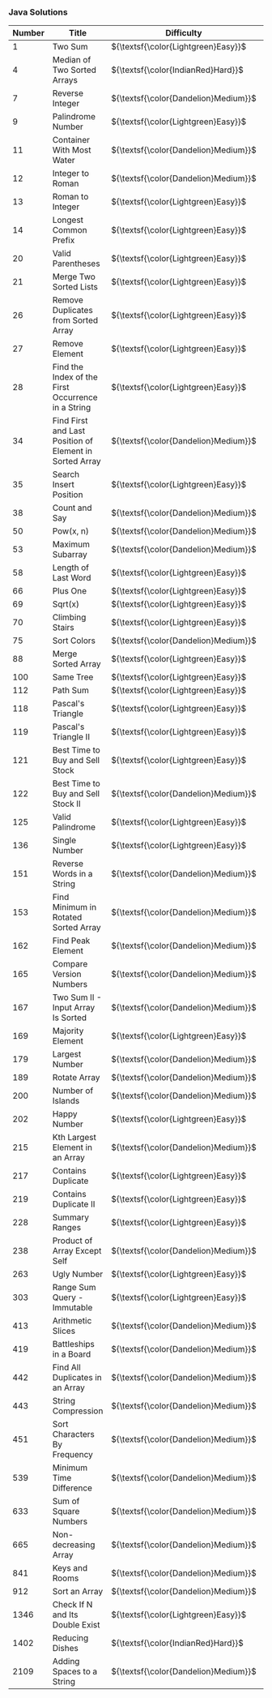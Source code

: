 ### Java Solutions

| Number  | Title                                                        | Difficulty                            | Solution                                                                                                                                                        |
|---------|--------------------------------------------------------------|---------------------------------------|-----------------------------------------------------------------------------------------------------------------------------------------------------------------|
| 1       | Two Sum                                                      | ${\textsf{\color{Lightgreen}Easy}}$   | [Java](https://github.com/LucasGPrudente/leetcode-exercises/blob/main/algorithm/0001-two-sum/Solution.java)                                                     |
| 4       | Median of Two Sorted Arrays                                  | ${\textsf{\color{IndianRed}Hard}}$    | [Java](https://github.com/LucasGPrudente/leetcode-exercises/blob/main/algorithm/0004-median-of-two-sorted-arrays/Solution.java)                                 |
| 7       | Reverse Integer                                              | ${\textsf{\color{Dandelion}Medium}}$  | [Java](https://github.com/LucasGPrudente/leetcode-exercises/blob/main/algorithm/0007-reverse-integer/Solution.java)                                             |
| 9       | Palindrome Number                                            | ${\textsf{\color{Lightgreen}Easy}}$   | [Java](https://github.com/LucasGPrudente/leetcode-exercises/blob/main/algorithm/0009-palindrome-number/Solution.java)                                           |
| 11      | Container With Most Water                                    | ${\textsf{\color{Dandelion}Medium}}$  | [Java](https://github.com/LucasGPrudente/leetcode-exercises/blob/main/algorithm/0011-container-with-most-water/Solution.java)                                   |
| 12      | Integer to Roman                                             | ${\textsf{\color{Dandelion}Medium}}$  | [Java](https://github.com/LucasGPrudente/leetcode-exercises/blob/main/algorithm/0012-integer-to-roman/Solution.java)                                            |
| 13      | Roman to Integer                                             | ${\textsf{\color{Lightgreen}Easy}}$   | [Java](https://github.com/LucasGPrudente/leetcode-exercises/blob/main/algorithm/0013-roman-to-integer/Solution.java)                                            |
| 14      | Longest Common Prefix                                        | ${\textsf{\color{Lightgreen}Easy}}$   | [Java](https://github.com/LucasGPrudente/leetcode-exercises/blob/main/algorithm/0014-longest-common-prefix/Solution.java)                                       |
| 20      | Valid Parentheses                                            | ${\textsf{\color{Lightgreen}Easy}}$   | [Java](https://github.com/LucasGPrudente/leetcode-exercises/blob/main/algorithm/0020-valid-parentheses/Solution.java)                                           |
| 21      | Merge Two Sorted Lists                                       | ${\textsf{\color{Lightgreen}Easy}}$   | [Java](https://github.com/LucasGPrudente/leetcode-exercises/blob/main/algorithm/0021-merge-two-sorted-lists/Solution.java)                                      |
| 26      | Remove Duplicates from Sorted Array                          | ${\textsf{\color{Lightgreen}Easy}}$   | [Java](https://github.com/LucasGPrudente/leetcode-exercises/blob/main/algorithm/0026-remove-duplicates-from-sorted-array/Solution.java)                         |
| 27      | Remove Element                                               | ${\textsf{\color{Lightgreen}Easy}}$   | [Java](https://github.com/LucasGPrudente/leetcode-exercises/blob/main/algorithm/0027-remove-element/Solution.java)                                              |
| 28      | Find the Index of the First Occurrence in a String           | ${\textsf{\color{Lightgreen}Easy}}$   | [Java](https://github.com/LucasGPrudente/leetcode-exercises/blob/main/algorithm/0028-find-the-index-of-the-first-occurrence-in-a-string/Solution.java)          |
| 34      | Find First and Last Position of Element in Sorted Array      | ${\textsf{\color{Dandelion}Medium}}$  | [Java](https://github.com/LucasGPrudente/leetcode-exercises/blob/main/algorithm/0034-find-first-and-last-position-of-element-in-sorted-array/Solution.java)     |
| 35      | Search Insert Position                                       | ${\textsf{\color{Lightgreen}Easy}}$   | [Java](https://github.com/LucasGPrudente/leetcode-exercises/blob/main/algorithm/0035-search-insert-position/Solution.java)                                      |
| 38      | Count and Say                                                | ${\textsf{\color{Dandelion}Medium}}$  | [Java](https://github.com/LucasGPrudente/leetcode-exercises/blob/main/algorithm/0038-count-and-say/Solution.java)                                               |
| 50      | Pow(x, n)                                                    | ${\textsf{\color{Dandelion}Medium}}$  | [Java](https://github.com/LucasGPrudente/leetcode-exercises/blob/main/algorithm/0050-powx-n/Solution.java)                                                      |
| 53      | Maximum Subarray                                             | ${\textsf{\color{Dandelion}Medium}}$  | [Java](https://github.com/LucasGPrudente/leetcode-exercises/blob/main/algorithm/0053-maximum-subarray/Solution.java)                                            |
| 58      | Length of Last Word                                          | ${\textsf{\color{Lightgreen}Easy}}$   | [Java](https://github.com/LucasGPrudente/leetcode-exercises/blob/main/algorithm/0058-length-of-last-word/Solution.java)                                         |
| 66      | Plus One                                                     | ${\textsf{\color{Lightgreen}Easy}}$   | [Java](https://github.com/LucasGPrudente/leetcode-exercises/blob/main/algorithm/0066-plus-one/Solution.java)                                                    |
| 69      | Sqrt(x)                                                      | ${\textsf{\color{Lightgreen}Easy}}$   | [Java](https://github.com/LucasGPrudente/leetcode-exercises/blob/main/algorithm/0069-sqrtx/Solution.java)                                                       |
| 70      | Climbing Stairs                                              | ${\textsf{\color{Lightgreen}Easy}}$   | [Java](https://github.com/LucasGPrudente/leetcode-exercises/blob/main/algorithm/0070-climbing-stairs/Solution.java)                                             |
| 75      | Sort Colors                                                  | ${\textsf{\color{Dandelion}Medium}}$  | [Java](https://github.com/LucasGPrudente/leetcode-exercises/blob/main/algorithm/0075-sort-colors/Solution.java)                                                 |
| 88      | Merge Sorted Array                                           | ${\textsf{\color{Lightgreen}Easy}}$   | [Java](https://github.com/LucasGPrudente/leetcode-exercises/blob/main/algorithm/0088-merge-sorted-array/Solution.java)                                          |
| 100     | Same Tree                                                    | ${\textsf{\color{Lightgreen}Easy}}$   | [Java](https://github.com/LucasGPrudente/leetcode-exercises/blob/main/algorithm/0100-same-tree/Solution.java)                                                   |
| 112     | Path Sum                                                     | ${\textsf{\color{Lightgreen}Easy}}$   | [Java](https://github.com/LucasGPrudente/leetcode-exercises/blob/main/algorithm/0112-path-sum/Solution.java)                                                    |
| 118     | Pascal's Triangle                                            | ${\textsf{\color{Lightgreen}Easy}}$   | [Java](https://github.com/LucasGPrudente/leetcode-exercises/blob/main/algorithm/0118-pascals-triangle/Solution.java)                                            |
| 119     | Pascal's Triangle II                                         | ${\textsf{\color{Lightgreen}Easy}}$   | [Java](https://github.com/LucasGPrudente/leetcode-exercises/blob/main/algorithm/0119-pascals-triangle-ii/Solution.java)                                         |
| 121     | Best Time to Buy and Sell Stock                              | ${\textsf{\color{Lightgreen}Easy}}$   | [Java](https://github.com/LucasGPrudente/leetcode-exercises/blob/main/algorithm/0121-best-time-to-buy-and-sell-stock/Solution.java)                             |
| 122     | Best Time to Buy and Sell Stock II                           | ${\textsf{\color{Dandelion}Medium}}$  | [Java](https://github.com/LucasGPrudente/leetcode-exercises/blob/main/algorithm/0122-best-time-to-buy-and-sell-stock-ii/Solution.java)                          |
| 125     | Valid Palindrome                                             | ${\textsf{\color{Lightgreen}Easy}}$   | [Java](https://github.com/LucasGPrudente/leetcode-exercises/blob/main/algorithm/0125-valid-palindrome/Solution.java)                                            |
| 136     | Single Number                                                | ${\textsf{\color{Lightgreen}Easy}}$   | [Java](https://github.com/LucasGPrudente/leetcode-exercises/blob/main/algorithm/0136-single-number/Solution.java)                                               |
| 151     | Reverse Words in a String                                    | ${\textsf{\color{Dandelion}Medium}}$  | [Java](https://github.com/LucasGPrudente/leetcode-exercises/blob/main/algorithm/0151-reverse-words-in-a-string/Solution.java)                                   |
| 153     | Find Minimum in Rotated Sorted Array                         | ${\textsf{\color{Dandelion}Medium}}$  | [Java](https://github.com/LucasGPrudente/leetcode-exercises/blob/main/algorithm/0153-find-minimum-in-rotated-sorted-array/Solution.java)                        |
| 162     | Find Peak Element                                            | ${\textsf{\color{Dandelion}Medium}}$  | [Java](https://github.com/LucasGPrudente/leetcode-exercises/blob/main/algorithm/0162-find-peak-element/Solution.java)                                           |
| 165     | Compare Version Numbers                                      | ${\textsf{\color{Dandelion}Medium}}$  | [Java](https://github.com/LucasGPrudente/leetcode-exercises/blob/main/algorithm/0165-compare-version-numbers/Solution.java)                                     |
| 167     | Two Sum II - Input Array Is Sorted                           | ${\textsf{\color{Dandelion}Medium}}$  | [Java](https://github.com/LucasGPrudente/leetcode-exercises/blob/main/algorithm/0167-two-sum-ii-input-array-is-sorted/Solution.java)                            |
| 169     | Majority Element                                             | ${\textsf{\color{Lightgreen}Easy}}$   | [Java](https://github.com/LucasGPrudente/leetcode-exercises/blob/main/algorithm/0169-majority-element/Solution.java)                                            |
| 179     | Largest Number                                               | ${\textsf{\color{Dandelion}Medium}}$  | [Java](https://github.com/LucasGPrudente/leetcode-exercises/blob/main/algorithm/0179-largest-number/Solution.java)                                              |
| 189     | Rotate Array                                                 | ${\textsf{\color{Dandelion}Medium}}$  | [Java](https://github.com/LucasGPrudente/leetcode-exercises/blob/main/algorithm/0189-rotate-array/Solution.java)                                                |
| 200     | Number of Islands                                            | ${\textsf{\color{Dandelion}Medium}}$  | [Java](https://github.com/LucasGPrudente/leetcode-exercises/blob/main/algorithm/0200-number-of-islands/Solution.java)                                           |
| 202     | Happy Number                                                 | ${\textsf{\color{Lightgreen}Easy}}$   | [Java](https://github.com/LucasGPrudente/leetcode-exercises/blob/main/algorithm/0202-happy-number/Solution.java)                                                |
| 215     | Kth Largest Element in an Array                              | ${\textsf{\color{Dandelion}Medium}}$  | [Java](https://github.com/LucasGPrudente/leetcode-exercises/blob/main/algorithm/0215-kth-largest-element-in-an-array/Solution.java)                             |
| 217     | Contains Duplicate                                           | ${\textsf{\color{Lightgreen}Easy}}$   | [Java](https://github.com/LucasGPrudente/leetcode-exercises/blob/main/algorithm/0217-contains-duplicate/Solution.java)                                          |
| 219     | Contains Duplicate II                                        | ${\textsf{\color{Lightgreen}Easy}}$   | [Java](https://github.com/LucasGPrudente/leetcode-exercises/blob/main/algorithm/0219-contains-duplicate-ii/Solution.java)                                       |
| 228     | Summary Ranges                                               | ${\textsf{\color{Lightgreen}Easy}}$   | [Java](https://github.com/LucasGPrudente/leetcode-exercises/blob/main/algorithm/0228-summary-ranges/Solution.java)                                              |
| 238     | Product of Array Except Self                                 | ${\textsf{\color{Dandelion}Medium}}$  | [Java](https://github.com/LucasGPrudente/leetcode-exercises/blob/main/algorithm/0238-product-of-array-except-self/Solution.java)                                |
| 263     | Ugly Number                                                  | ${\textsf{\color{Lightgreen}Easy}}$   | [Java](https://github.com/LucasGPrudente/leetcode-exercises/blob/main/algorithm/0263-ugly-number/Solution.java)                                                 |
| 303     | Range Sum Query - Immutable                                  | ${\textsf{\color{Lightgreen}Easy}}$   | [Java](https://github.com/LucasGPrudente/leetcode-exercises/blob/main/algorithm/0303-range-sum-query-immutable/Solution.java)                                   |
| 413     | Arithmetic Slices                                            | ${\textsf{\color{Dandelion}Medium}}$  | [Java](https://github.com/LucasGPrudente/leetcode-exercises/blob/main/algorithm/0413-arithmetic-slices/Solution.java)                                           |
| 419     | Battleships in a Board                                       | ${\textsf{\color{Dandelion}Medium}}$  | [Java](https://github.com/LucasGPrudente/leetcode-exercises/blob/main/algorithm/0419-battleships-in-a-board/Solution.java)                                      |
| 442     | Find All Duplicates in an Array                              | ${\textsf{\color{Dandelion}Medium}}$  | [Java](https://github.com/LucasGPrudente/leetcode-exercises/blob/main/algorithm/0442-find-all-duplicates-in-an-array/Solution.java)                             |
| 443     | String Compression                                           | ${\textsf{\color{Dandelion}Medium}}$  | [Java](https://github.com/LucasGPrudente/leetcode-exercises/blob/main/algorithm/0443-string-compression/Solution.java)                                          |
| 451     | Sort Characters By Frequency                                 | ${\textsf{\color{Dandelion}Medium}}$  | [Java](https://github.com/LucasGPrudente/leetcode-exercises/blob/main/algorithm/0451-sort-characters-by-frequency/Solution.java)                                |
| 539     | Minimum Time Difference                                      | ${\textsf{\color{Dandelion}Medium}}$  | [Java](https://github.com/LucasGPrudente/leetcode-exercises/blob/main/algorithm/0539-minimum-time-difference/Solution.java)                                     |
| 633     | Sum of Square Numbers                                        | ${\textsf{\color{Dandelion}Medium}}$  | [Java](https://github.com/LucasGPrudente/leetcode-exercises/blob/main/algorithm/0633-sum-of-square-numbers/Solution.java)                                       |
| 665     | Non-decreasing Array                                         | ${\textsf{\color{Dandelion}Medium}}$  | [Java](https://github.com/LucasGPrudente/leetcode-exercises/blob/main/algorithm/0665-non-decreasing-array/Solution.java)                                        |
| 841     | Keys and Rooms                                               | ${\textsf{\color{Dandelion}Medium}}$  | [Java](https://github.com/LucasGPrudente/leetcode-exercises/blob/main/algorithm/0841-keys-and-rooms/Solution.java)                                              |
| 912     | Sort an Array                                                | ${\textsf{\color{Dandelion}Medium}}$  | [Java](https://github.com/LucasGPrudente/leetcode-exercises/blob/main/algorithm/0912-sort-an-array/Solution.java)                                               |
| 1346    | Check If N and Its Double Exist                              | ${\textsf{\color{Lightgreen}Easy}}$   | [Java](https://github.com/LucasGPrudente/leetcode-exercises/blob/main/algorithm/1346-check-if-n-and-its-double-exist/Solution.java)                             |
| 1402    | Reducing Dishes                                              | ${\textsf{\color{IndianRed}Hard}}$    | [Java](https://github.com/LucasGPrudente/leetcode-exercises/blob/main/algorithm/1402-reducing-dishes/Solution.java)                                             |
| 2109    | Adding Spaces to a String                                    | ${\textsf{\color{Dandelion}Medium}}$  | [Java](https://github.com/LucasGPrudente/leetcode-exercises/blob/main/algorithm/2109-adding-spaces-to-a-string/Solution.java)                                   |